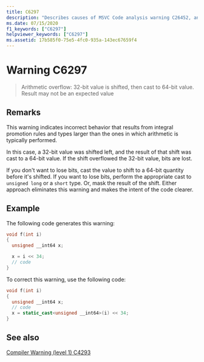 ```yaml
---
title: C6297
description: "Describes causes of MSVC Code analysis warning C26452, and how to fix the issue."
ms.date: 07/15/2020
f1_keywords: ["C6297"]
helpviewer_keywords: ["C6297"]
ms.assetid: 17b585f0-75e5-4fc0-935a-143ec67659f4
---
```

# Warning C6297

> Arithmetic overflow: 32-bit value is shifted, then cast to 64-bit value. Result may not be an expected value

## Remarks

This warning indicates incorrect behavior that results from integral promotion rules and types larger than the ones in which arithmetic is typically performed.

In this case, a 32-bit value was shifted left, and the result of that shift was cast to a 64-bit value. If the shift overflowed the 32-bit value, bits are lost.

If you don't want to lose bits, cast the value to shift to a 64-bit quantity before it's shifted. If you want to lose bits, perform the appropriate cast to `unsigned long` or a `short` type. Or, mask the result of the shift. Either approach eliminates this warning and makes the intent of the code clearer.

## Example

The following code generates this warning:

```cpp
void f(int i)
{
  unsigned __int64 x;

  x = i << 34;
  // code
}
```

To correct this warning, use the following code:

```cpp
void f(int i)
{
  unsigned __int64 x;
  // code
  x = static_cast<unsigned __int64>(i) << 34;
}
```

## See also

[Compiler Warning (level 1) C4293](/cpp/error-messages/compiler-warnings/compiler-warning-level-1-c4293)
